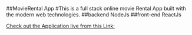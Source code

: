 ##MovieRental App
 #This is a full stack  online movie Rental App built with the modern web technologies.
##backend NodeJs
##front-end ReactJs

[Check out the Application live from this Link:](https://dry-tor-13844.herokuapp.com/movies)
